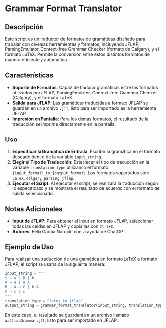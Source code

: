 # Grammar Format Translator

## Descripción
Este script es un traductor de formatos de gramáticas diseñado para trabajar con diversas herramientas y formatos, incluyendo JFLAP, ParsingEmulator, Context-free Grammar Checker (formato de Calgary), y el formato LaTeX. Permite la conversión entre estos distintos formatos de manera eficiente y automática.

## Características
- **Soporte de Formatos**: Capaz de traducir gramáticas entre los formatos utilizados por JFLAP, ParsingEmulator, Context-free Grammar Checker (Calgary), y el formato LaTeX.
- **Salida para JFLAP**: Las gramáticas traducidas a formato JFLAP se guardan en un archivo `.jff`, listo para ser importado en la herramienta JFLAP.
- **Impresión en Pantalla**: Para los demás formatos, el resultado de la traducción se imprime directamente en la pantalla.

## Uso
1. **Especificar la Gramática de Entrada**: Escribir la gramática en el formato deseado dentro de la variable `input_string`.
2. **Elegir el Tipo de Traducción**: Establecer el tipo de traducción en la variable `translation_type` utilizando el formato `{input_format}_to_{output_format}`. Los formatos soportados son: `LaTeX`, `calgary`, `parsing`, `jflap`.
3. **Ejecutar el Script**: Al ejecutar el script, se realizará la traducción según lo especificado y se mostrará el resultado de acuerdo con el formato de salida seleccionado.

## Notas Adicionales
- **Input de JFLAP**: Para obtener el input en formato JFLAP, seleccionar todas las celdas en JFLAP y copiarlas con `Ctrl+C`.
- **Autores**: Felix Garcia Narocki con la ayuda de ChatGPT.

## Ejemplo de Uso
Para realizar una traducción de una gramática en formato LaTeX a formato JFLAP, el script se usaría de la siguiente manera:

```python
input_string = """
S → a S B | b
A → a | a A
B → A a C | b A
C → c C c
"""
translation_type = "latex_to_jflap"
output_string = grammar_format_translator(input_string, translation_type)
```

En este caso, el resultado se guardará en un archivo llamado `aaJflapGrammar.jff`, listo para ser importado en JFLAP.